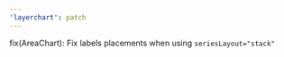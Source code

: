 ```yaml
---
'layerchart': patch
---
```


fix(AreaChart): Fix labels placements when using `seriesLayout="stack"`

